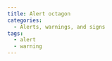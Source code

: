```yaml
---
title: Alert octagon
categories:
  - Alerts, warnings, and signs
tags:
  - alert
  - warning
---
```

